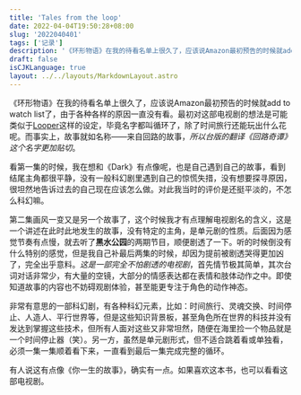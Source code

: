 ```yaml
---
title: 'Tales from the loop'
date: 2022-04-04T19:50:28+08:00
slug: '2022040401'
tags: ['记录']
description: '《环形物语》在我的待看名单上很久了，应该说Amazon最初预告的时候就add to watch list了，由于各种各样的原因一直没有看。最初对这部电视剧的想法是可能类似于 Looper 这样的设定，毕竟名字都叫循环了，除了时间旅行还能玩出什么花呢。而事实上，故事就如名称——来自回路的故事，所以台版的翻译《回路奇谭》这个名字更加贴切。'
draft: false
isCJKLanguage: true
layout: ../../layouts/MarkdownLayout.astro
---
```


《环形物语》在我的待看名单上很久了，应该说Amazon最初预告的时候就add to watch list了，由于各种各样的原因一直没有看。最初对这部电视剧的想法是可能类似于[Looper](https://letterboxd.com/film/looper/)这样的设定，毕竟名字都叫循环了，除了时间旅行还能玩出什么花呢。而事实上，故事就如名称——来自回路的故事，*所以台版的翻译《回路奇谭》这个名字更加贴切*。

看第一集的时候，我在想和《Dark》有点像呢，也是自己遇到自己的故事，看到结尾主角都很平静，没有一般科幻剧里遇到自己的惊慌失措，没有想要探寻原因，很坦然地告诉过去的自己现在应该怎么做。对此我当时的评价是还挺平淡的，不怎么科幻嘛。

第二集画风一变又是另一个故事了，这个时候我才有点理解电视剧名的含义，这是一个讲述在此时此地发生的故事，没有特定的主角，是单元剧的性质。后面因为感觉节奏有点慢，就去听了**黑水公园**的两期节目，顺便剧透了一下。听的时候倒没有什么特别的感觉，但是我自己补最后两集的时候，却因为提前被剧透哭得更加凶了，完全出乎意料。*这是一部完全不怕剧透的电视剧*，首先情节极其简单，其次台词对话非常少，有大量的空镜，大部分的情感表达都在表情和肢体动作之中。即使知道故事的内容也不妨碍观剧体验，甚至能更专注于角色的动作神态。

非常有意思的一部科幻剧，有各种科幻元素，比如：时间旅行、灵魂交换、时间停止、人造人、平行世界等，但是这些知识背景板，甚至角色所在世界的科技并没有发达到掌握这些技术，但所有人面对这些又非常坦然，随便在海里捡一个物品就是一个时间停止器（笑）。另一方，虽然是单元剧形式，但不适合跳着看或单独看，必须一集一集顺着看下来，一直看到最后一集完成完整的循环。

有人说这有点像《你一生的故事》，确实有一点。如果喜欢这本书，也可以看看这部电视剧。
